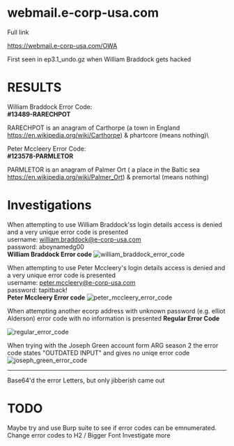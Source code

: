 webmail.e-corp-usa.com
======================

Full link

https://webmail.e-corp-usa.com/OWA

First seen in ep3.1_undo.gz when William Braddock gets hacked

RESULTS
=======

William Braddock Error Code:\
**#13489-RARECHPOT** 

RARECHPOT is an anagram of Carthorpe (a town in England https://en.wikipedia.org/wiki/Carthorpe) & phartcore (means nothing)\

Peter Mccleery Error Code:\
**#123578-PARMLETOR**

PARMLETOR is an anagram of Palmer Ort ( a place in the Baltic sea https://en.wikipedia.org/wiki/Palmer_Ort) & premortal (means nothing) 

Investigations
==============
When attempting to use William Braddock'ss login details access is denied and a very unique error code is presented\
username: william.braddock@e-corp-usa.com\
password: aboynamedg00\
**William Braddock Error code**
![william_braddock_error_code](https://github.com/z3r07h/Mr-R0B0T-s03-ARG/blob/master/Sites/webmail.e-corp-usa.com/screenshots/william_braddock_login_error.jpg)


When attempting to use Peter Mccleery's login details access is denied and a very unique error code is presented\
username: peter.mccleery@e-corp-usa.com\
password: tapitback!\
**Peter Mccleery Error code**
![peter_mccleery_error_code](https://github.com/z3r07h/Mr-R0B0T-s03-ARG/blob/master/Sites/webmail.e-corp-usa.com/screenshots/peter_mccleery_login_error.jpg)


When attempting another ecorp address with unknown password (e.g. elliot Alderson) error code with no information is presented
**Regular Error Code**

![regular_error_code](https://github.com/z3r07h/Mr-R0B0T-s03-ARG/blob/master/Sites/webmail.e-corp-usa.com/screenshots/regular_error_code.jpg)



When trying with the Joseph Green account form ARG season 2 the error code states "OUTDATED INPUT" and gives no uniqe error code
![joseph_green_error_code](https://github.com/z3r07h/Mr-R0B0T-s03-ARG/blob/master/Sites/webmail.e-corp-usa.com/screenshots/joseph_green_error_code.jpg)



-----
Base64'd the error Letters, but only jibberish came out 

TODO
====

Maybe try and use Burp suite to see if error codes can be emnumerated. 
Change error codes to H2 / Bigger Font
Investigate more


